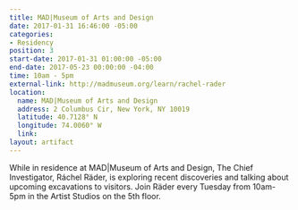```yaml
---
title: MAD|Museum of Arts and Design
date: 2017-01-31 16:46:00 -05:00
categories:
- Residency
position: 3
start-date: 2017-01-31 01:00:00 -05:00
end-date: 2017-05-23 00:00:00 -04:00
time: 10am - 5pm
external-link: http://madmuseum.org/learn/rachel-rader
location:
  name: MAD|Museum of Arts and Design
  address: 2 Columbus Cir, New York, NY 10019
  latitude: 40.7128° N
  longitude: 74.0060° W
  link: 
layout: artifact
---
```


While in residence at MAD|Museum of Arts and Design, The Chief Investigator, Ráchel Räder, is exploring recent discoveries and talking about upcoming excavations to visitors. Join Räder every Tuesday from 10am- 5pm in the Artist Studios on the 5th floor.